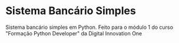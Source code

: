 # Sistema Bancário Simples
Sistema bancário simples em Python.
Feito para o módulo 1 do curso "Formação Python Developer" da Digital Innovation One

